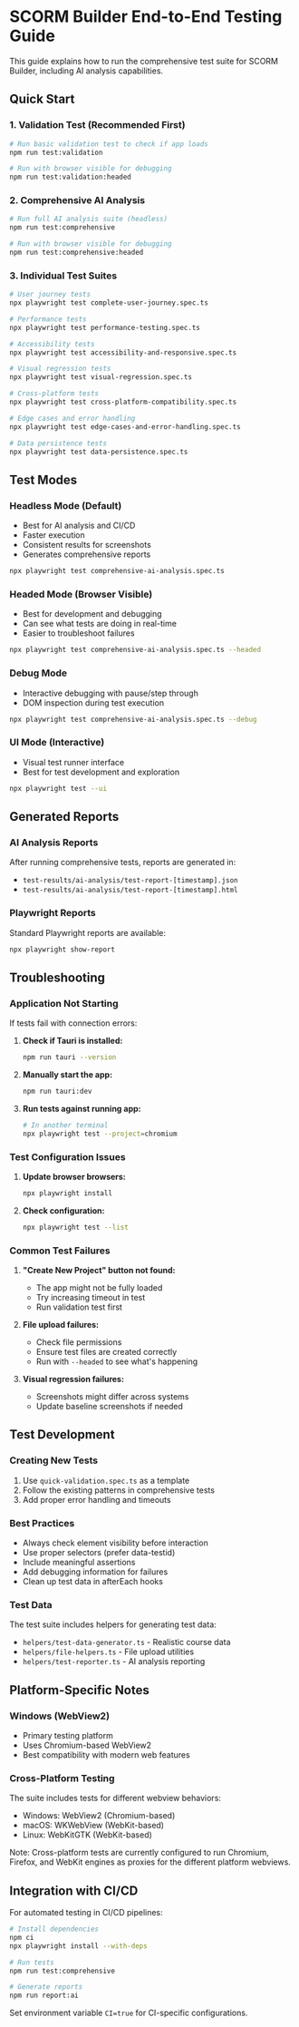 # SCORM Builder End-to-End Testing Guide

This guide explains how to run the comprehensive test suite for SCORM Builder, including AI analysis capabilities.

## Quick Start

### 1. Validation Test (Recommended First)
```bash
# Run basic validation test to check if app loads
npm run test:validation

# Run with browser visible for debugging
npm run test:validation:headed
```

### 2. Comprehensive AI Analysis
```bash
# Run full AI analysis suite (headless)
npm run test:comprehensive

# Run with browser visible for debugging
npm run test:comprehensive:headed
```

### 3. Individual Test Suites
```bash
# User journey tests
npx playwright test complete-user-journey.spec.ts

# Performance tests
npx playwright test performance-testing.spec.ts

# Accessibility tests  
npx playwright test accessibility-and-responsive.spec.ts

# Visual regression tests
npx playwright test visual-regression.spec.ts

# Cross-platform tests
npx playwright test cross-platform-compatibility.spec.ts

# Edge cases and error handling
npx playwright test edge-cases-and-error-handling.spec.ts

# Data persistence tests
npx playwright test data-persistence.spec.ts
```

## Test Modes

### Headless Mode (Default)
- Best for AI analysis and CI/CD
- Faster execution
- Consistent results for screenshots
- Generates comprehensive reports

```bash
npx playwright test comprehensive-ai-analysis.spec.ts
```

### Headed Mode (Browser Visible)
- Best for development and debugging
- Can see what tests are doing in real-time
- Easier to troubleshoot failures

```bash
npx playwright test comprehensive-ai-analysis.spec.ts --headed
```

### Debug Mode
- Interactive debugging with pause/step through
- DOM inspection during test execution

```bash
npx playwright test comprehensive-ai-analysis.spec.ts --debug
```

### UI Mode (Interactive)
- Visual test runner interface
- Best for test development and exploration

```bash
npx playwright test --ui
```

## Generated Reports

### AI Analysis Reports
After running comprehensive tests, reports are generated in:
- `test-results/ai-analysis/test-report-[timestamp].json`
- `test-results/ai-analysis/test-report-[timestamp].html`

### Playwright Reports
Standard Playwright reports are available:
```bash
npx playwright show-report
```

## Troubleshooting

### Application Not Starting
If tests fail with connection errors:

1. **Check if Tauri is installed:**
   ```bash
   npm run tauri --version
   ```

2. **Manually start the app:**
   ```bash
   npm run tauri:dev
   ```

3. **Run tests against running app:**
   ```bash
   # In another terminal
   npx playwright test --project=chromium
   ```

### Test Configuration Issues

1. **Update browser browsers:**
   ```bash
   npx playwright install
   ```

2. **Check configuration:**
   ```bash
   npx playwright test --list
   ```

### Common Test Failures

1. **"Create New Project" button not found:**
   - The app might not be fully loaded
   - Try increasing timeout in test
   - Run validation test first

2. **File upload failures:**
   - Check file permissions
   - Ensure test files are created correctly
   - Run with `--headed` to see what's happening

3. **Visual regression failures:**
   - Screenshots might differ across systems
   - Update baseline screenshots if needed

## Test Development

### Creating New Tests
1. Use `quick-validation.spec.ts` as a template
2. Follow the existing patterns in comprehensive tests
3. Add proper error handling and timeouts

### Best Practices
- Always check element visibility before interaction
- Use proper selectors (prefer data-testid)
- Include meaningful assertions
- Add debugging information for failures
- Clean up test data in afterEach hooks

### Test Data
The test suite includes helpers for generating test data:
- `helpers/test-data-generator.ts` - Realistic course data
- `helpers/file-helpers.ts` - File upload utilities  
- `helpers/test-reporter.ts` - AI analysis reporting

## Platform-Specific Notes

### Windows (WebView2)
- Primary testing platform
- Uses Chromium-based WebView2
- Best compatibility with modern web features

### Cross-Platform Testing
The suite includes tests for different webview behaviors:
- Windows: WebView2 (Chromium-based)
- macOS: WKWebView (WebKit-based) 
- Linux: WebKitGTK (WebKit-based)

Note: Cross-platform tests are currently configured to run Chromium, Firefox, and WebKit engines as proxies for the different platform webviews.

## Integration with CI/CD

For automated testing in CI/CD pipelines:

```bash
# Install dependencies
npm ci
npx playwright install --with-deps

# Run tests
npm run test:comprehensive

# Generate reports
npm run report:ai
```

Set environment variable `CI=true` for CI-specific configurations.